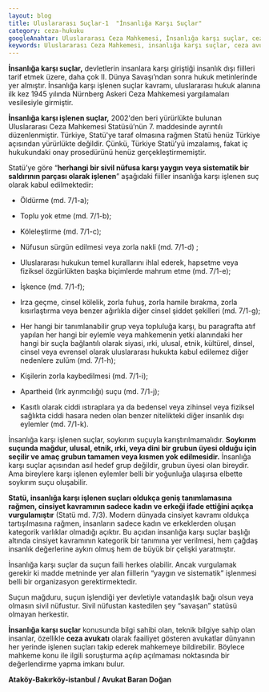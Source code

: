 ```yaml
---
layout: blog
title: Uluslararası Suçlar-1  "İnsanlığa Karşı Suçlar" 
category: ceza-hukuku
googleAnahtar: Uluslararası Ceza Mahkemesi, İnsanlığa karşı suçlar, ceza avukatı, avukat, ataköy avukat, bakırköy avukat, istanbuyl avukat, avukat Baran Dogan
keywords: Uluslararası Ceza Mahkemesi, insanlığa karşı suçlar, ceza avukatı, avukat, ağır ceza avukatı, ataköy avukat, bakırköy avukat, istanbul avukatı 
---
```


**İnsanlığa karşı suçlar,** devletlerin insanlara karşı giriştiği insanlık dışı fiilleri tarif etmek üzere, daha çok II. Dünya Savaşı’ndan sonra hukuk metinlerinde yer almıştır. İnsanlığa karşı işlenen suçlar kavramı, uluslararası hukuk alanına ilk kez 1945 yılında Nürnberg Askeri Ceza Mahkemesi yargılamaları vesilesiyle girmiştir. 

**İnsanlığa karşı işlenen suçlar,** 2002'den beri yürürlükte bulunan Uluslararası Ceza Mahkemesi Statüsü’nün 7. maddesinde ayrıntılı düzenlenmiştir. Türkiye, Statü'ye taraf olmasına rağmen Statü henüz Türkiye açısından yürürlükte değildir. Çünkü, Türkiye Statü'yü imzalamış, fakat iç hukukundaki onay prosedürünü henüz gerçekleştirmemiştir. 

Statü’ye göre “**herhangi bir sivil nüfusa karşı yaygın veya sistematik bir saldırının parçası olarak işlenen**” aşağıdaki fiiller insanlığa karşı işlenen suç olarak kabul edilmektedir: 

* Öldürme (md. 7/1-a);

* Toplu yok etme (md. 7/1-b); 

* Köleleştirme (md. 7/1-c); 

* Nüfusun sürgün edilmesi veya zorla nakli (md. 7/1-d) ;   

* Uluslararası hukukun temel kurallarını ihlal ederek, hapsetme veya fiziksel özgürlükten başka biçimlerde mahrum etme (md. 7/1-e);  

* İşkence (md. 7/1-f); 

* Irza geçme, cinsel kölelik, zorla fuhuş, zorla hamile bırakma, zorla kısırlaştırma veya benzer ağırlıkla diğer cinsel şiddet şekilleri (md. 7/1-g); 

* Her hangi bir tanımlanabilir grup veya topluluğa karşı, bu paragrafta atıf yapılan her hangi bir eylemle veya mahkemenin yetki alanındaki her hangi bir suçla bağlantılı olarak siyasi, ırki, ulusal, etnik, kültürel, dinsel, cinsel veya evrensel olarak uluslararası hukukta kabul edilemez diğer nedenlere zulüm (md. 7/1-h); 

* Kişilerin zorla kaybedilmesi (md. 7/1-i);  

* Apartheid (Irk ayrımcılığı) suçu (md. 7/1-j);  

* Kasıtlı olarak ciddi ıstıraplara ya da bedensel veya zihinsel veya fiziksel sağlıkta ciddi hasara neden olan benzer nitelikteki diğer insanlık dışı eylemler (md. 7/1-k). 

İnsanlığa karşı işlenen suçlar, soykırım suçuyla karıştırılmamalıdır. **Soykırım suçunda mağdur, ulusal, etnik, ırki, veya dini bir grubun üyesi olduğu için seçilir ve amaç grubun tamamen veya kısmen yok edilmesidir.** İnsanlığa karşı suçlar açısından asıl hedef grup değildir, grubun üyesi olan bireydir. Ama bireylere karşı işlenen eylemler belli bir yoğunluğa ulaşırsa elbette soykırım suçu oluşabilir. 

**Statü, insanlığa karşı işlenen suçları oldukça geniş tanımlamasına rağmen, cinsiyet kavramının sadece kadın ve erkeği ifade ettiğini açıkça vurgulamıştır** (Statü md. 7/3). Modern dünyada cinsiyet kavramı oldukça tartışılmasına rağmen, insanların sadece kadın ve erkeklerden oluşan kategorik varlıklar olmadığı açıktır. Bu açıdan insanlığa karşı suçlar başlığı altında cinsiyet kavramının kategorik bir tanımına yer verilmesi, hem çağdaş insanlık değerlerine aykırı olmuş hem de büyük bir çelişki yaratmıştır.  

İnsanlığa karşı suçlar da suçun faili herkes olabilir. Ancak vurgulamak gerekir ki madde metninde yer alan fiillerin “yaygın ve sistematik” işlenmesi belli bir organizasyon gerektirmektedir. 

Suçun mağduru, suçun işlendiği yer devletiyle vatandaşlık bağı olsun veya olmasın sivil nüfustur. Sivil nüfustan kastedilen şey “savaşan” statüsü olmayan herkestir.

**İnsanlığa karşı suçlar** konusunda bilgi sahibi olan, teknik bilgiye sahip olan insanlar, özellikle **ceza avukatı** olarak faailiyet gösteren avukatlar dünyanın her yerinde işlenen suçları takip ederek mahkemeye bildirebilir. Böylece mahkeme konu ile ilgili soruşturma açılıp açılmaması noktasında bir değerlendirme yapma imkanı bulur.

**Ataköy-Bakırköy-istanbul / Avukat Baran Doğan**
